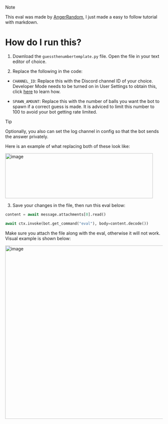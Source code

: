 > [!NOTE]  
> This eval was made by [AngerRandom](https://github.com/AngerRandom), I just made a easy to follow tutorial with markdown.

# How do I run this?

1. Download the `guessthenumbertemplate.py` file. Open the file in your text editor of choice.

2. Replace the following in the code:

- `CHANNEL_ID`: Replace this with the Discord channel ID of your choice. Developer Mode needs to be turned on in User Settings to obtain this, click [here](https://discord.com/developers/docs/activities/building-an-activity#step-0-enable-developer-mode) to learn how.

- `SPAWN_AMOUNT`: Replace this with the number of balls you want the bot to spawn if a correct guess is made. It is adviced to limit this number to 100 to avoid your bot getting rate limited.

> [!TIP]
> Optionally, you also can set the log channel in config so that the bot sends the answer privately.

Here is an example of what replacing both of these look like:

<img width="472" height="144" alt="image" src="https://github.com/user-attachments/assets/3eba90dd-756c-4f66-b720-02349291d9d5" />

3. Save your changes in the file, then run this eval below:
```py
content = await message.attachments[0].read()

await ctx.invoke(bot.get_command("eval"), body=content.decode())
```

Make sure you attach the file along with the eval, otherwise it will not work. Visual example is shown below:

<img width="608" height="555" alt="image" src="https://github.com/user-attachments/assets/e00d87f1-08bb-4ab0-ba40-f3cb4f943553" />
